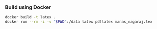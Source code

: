 ### Build using Docker

```sh
docker build -t latex .
docker run --rm -i -v "$PWD":/data latex pdflatex manas_nagaraj.tex
```



